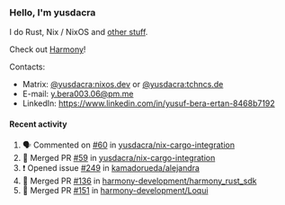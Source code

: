 ### Hello, I'm yusdacra

I do Rust, Nix / NixOS and [other stuff](https://yusdacra.gitlab.io/about).

Check out [Harmony](https://github.com/harmony-development)!

Contacts:
- Matrix: [@yusdacra:nixos.dev](https://matrix.to/#/@yusdacra:nixos.dev) or [@yusdacra:tchncs.de](https://matrix.to/#/@yusdacra:tchncs.de)
- E-mail: y.bera003.06@pm.me
- LinkedIn: https://www.linkedin.com/in/yusuf-bera-ertan-8468b7192

#### Recent activity

<!--START_SECTION:activity-->
1. 🗣 Commented on [#60](https://github.com/yusdacra/nix-cargo-integration/issues/60) in [yusdacra/nix-cargo-integration](https://github.com/yusdacra/nix-cargo-integration)
2. 🎉 Merged PR [#59](https://github.com/yusdacra/nix-cargo-integration/pull/59) in [yusdacra/nix-cargo-integration](https://github.com/yusdacra/nix-cargo-integration)
3. ❗️ Opened issue [#249](https://github.com/kamadorueda/alejandra/issues/249) in [kamadorueda/alejandra](https://github.com/kamadorueda/alejandra)
4. 🎉 Merged PR [#136](https://github.com/harmony-development/harmony_rust_sdk/pull/136) in [harmony-development/harmony_rust_sdk](https://github.com/harmony-development/harmony_rust_sdk)
5. 🎉 Merged PR [#151](https://github.com/harmony-development/Loqui/pull/151) in [harmony-development/Loqui](https://github.com/harmony-development/Loqui)
<!--END_SECTION:activity-->
